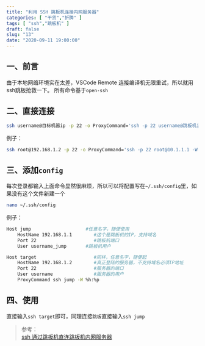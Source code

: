 ```yaml
---
title: "利用 SSH 跳板机连接内网服务器"
categories: [ "干货","折腾" ]
tags: [ "ssh","跳板机" ]
draft: false
slug: "13"
date: "2020-09-11 19:00:00"
---
```


## 一、前言
由于本地网络环境实在太差，VSCode Remote 连接编译机无限重试，所以就用ssh跳板抢救一下。
所有命令基于`open-ssh`
## 二、直接连接
```bash
ssh username@目标机器ip -p 22 -o ProxyCommand='ssh -p 22 username@跳板机ip -W %h:%p'
```

例子：

```bash
ssh root@192.168.1.2 -p 22 -o ProxyCommand='ssh -p 22 root@10.1.1.1 -W %h:%p'
```

## 三、添加`config`
每次登录都输入上面命令显然很麻烦，所以可以将配置写在`~/.ssh/config`里，如果没有这个文件新建一个
```bash
nano ~/.ssh/config
```

例子：

```bash
Host jump                    #任意名字，随便使用
    HostName 192.168.1.1        #这个是跳板机的IP，支持域名
    Port 22                     #跳板机端口
    User username_jump       #跳板机用户

Host target                     #同样，任意名字，随便起
    HostName 192.168.1.2        #真正登陆的服务器，不支持域名必须IP地址
    Port 22                     #服务器的端口
    User username               #服务器的用户
    ProxyCommand ssh jump -W %h:%p
```
## 四、使用
直接输入`ssh target`即可，同理连接`跳板`直接输入`ssh jump`

>参考：  
[ssh 通过跳板机直连跳板机内网服务器](https://outmanzzq.github.io/2018/11/20/ssh-connect-through-springboard/)

